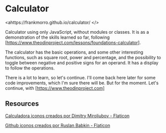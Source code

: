 # Calculator
<ahttps://frankmorro.github.io/calculator/ </>

Calculator using only JavaScript, without modules or classes. It is as a demonstration of the skills learned so far, following [https://www.theodinproject.com/lessons/foundations-calculator].

The calculator has the basic operations, and some other interesting functions, such as square root, power and percentage, and the possibility to toggle between negative and positive signs for an operand. It has a display to follow the operations.

There is a lot to learn, so let's continue. I'll come back here later for some code improvements, which I'm sure there will be. But for the moment. Let's continue, with [https://www.theodinproject.com]

## Resources
<a href="https://www.flaticon.es/iconos-gratis/calculadora" title="calculadora iconos">Calculadora iconos creados por Dimitry Miroliubov - Flaticon</a>

<a href="https://www.flaticon.es/iconos-gratis/github" title="github iconos">Github iconos creados por Ruslan Babkin - Flaticon</a>

